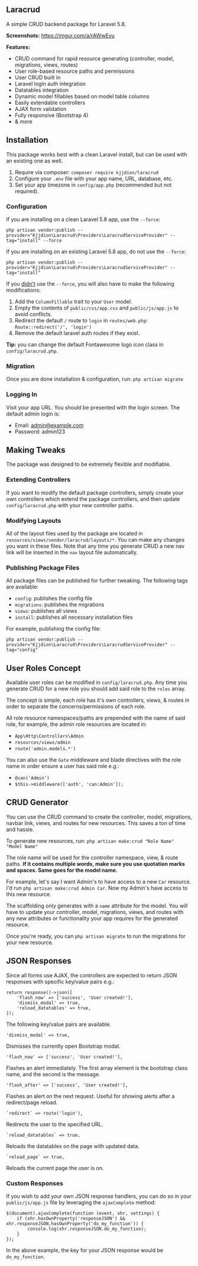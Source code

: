 ## Laracrud

A simple CRUD backend package for Laravel 5.8.

**Screenshots:** https://imgur.com/a/rAWwEvu

**Features:**

- CRUD command for rapid resource generating (controller, model, migrations, views, routes)
- User role-based resource paths and permissions
- User CRUD built in
- Laravel login auth integration
- Datatables integration
- Dynamic model fillables based on model table columns
- Easily extendable controllers
- AJAX form validation
- Fully responsive (Bootstrap 4)
- & more

## Installation

This package works best with a clean Laravel install, but can be used with an existing one as well.

1. Require via composer: `composer require kjjdion/laracrud`
2. Configure your `.env` file with your app name, URL, database, etc.
3. Set your app timezone in `config/app.php` (recommended but not required).

### Configuration

If you are installing on a clean Laravel 5.8 app, use the `--force`:

    php artisan vendor:publish --provider="Kjjdion\Laracrud\Providers\LaracrudServiceProvider" --tag="install" --force

If you are installing on an existing Laravel 5.8 app, do not use the `--force`:

    php artisan vendor:publish --provider="Kjjdion\Laracrud\Providers\LaracrudServiceProvider" --tag="install"
    
If you [didn't](https://www.youtube.com/watch?v=WWaLxFIVX1s) use the `--force`, you will also have to make the following modifications:

1. Add the `ColumnFillable` trait to your `User` model.
2. Empty the contents of `public/css/app.css` and `public/js/app.js` to avoid conflicts.
2. Redirect the default `/` route to `login` in `routes/web.php`: `Route::redirect('/', 'login')`
3. Remove the default laravel auth routes if they exist.

**Tip:** you can change the default Fontawesome logo icon class in `config/laracrud.php`.

### Migration

Once you are done installation & configuration, run: `php artisan migrate`

### Logging In

Visit your app URL. You should be presented with the login screen. The default admin login is:

- Email: admin@example.com
- Password: admin123

## Making Tweaks

The package was designed to be extremely flexible and modifiable.

### Extending Controllers

If you want to modify the default package controllers, simply create your own controllers which extend the package controllers, and then update `config/laracrud.php` with your new controller paths.

### Modifying Layouts

All of the layout files used by the package are located in `resources/views/vendor/laracrud/layouts/*`. You can make any changes you want in these files. Note that any time you generate CRUD a new nav link will be inserted in the `nav` layout file automatically.

### Publishing Package Files

All package files can be published for further tweaking. The following tags are available: 

- `config`: publishes the config file
- `migrations`: publishes the migrations
- `views`: publishes all views
- `install`: publishes all necessary installation files

For example, publishing the config file:

    php artisan vendor:publish --provider="Kjjdion\Laracrud\Providers\LaracrudServiceProvider" --tag="config"

## User Roles Concept

Available user roles can be modified in `config/laracrud.php`. Any time you generate CRUD for a new role you should add said role to the `roles` array.

The concept is simple, each role has it's own controllers, views, & routes in order to separate the concerns/permissions of each role.

All role resource namespaces/paths are prepended with the name of said role, for example, the admin role resources are located in:

- `App\Http\Controllers\Admin`
- `resources/views/admin`
- `route('admin.models.*')`

You can also use the `Gate` middleware and blade directives with the role name in order ensure a user has said role e.g.:

- `@can('Admin')`
- `$this->middleware(['auth', 'can:Admin']);`

## CRUD Generator

You can use the CRUD command to create the controller, model, migrations, navbar link, views, and routes for new resources. This saves a ton of time and hassle.

To generate new resources, run: `php artisan make:crud "Role Name" "Model Name"`

The role name will be used for the controller namespace, view, & route paths. **If it contains multiple words, make sure you use quotation marks and spaces. Same goes for the model name.**

For example, let's say I want Admin's to have access to a new `Car` resource. I'd run `php artisan make:crud Admin Car`. Now my Admin's have access to this new resource.

The scaffolding only generates with a `name` attribute for the model. You will have to update your controller, model, migrations, views, and routes with any new attributes or functionality your app requires for the generated resource.

Once you're ready, you can `php artisan migrate` to run the migrations for your new resource.

## JSON Responses

Since all forms use AJAX, the controllers are expected to return JSON responses with specific key/value pairs e.g.:

    return response()->json([
        'flash_now' => ['success', 'User created!'],
        'dismiss_modal' => true,
        'reload_datatables' => true,
    ]);

The following key/value pairs are available.

    'dismiss_modal' => true,

Dismisses the currently open Bootstrap modal.

    'flash_now' => ['success', 'User created!'],
    
Flashes an alert immediately. The first array element is the bootstrap class name, and the second is the message.

    'flash_after' => ['success', 'User created!'],
    
Flashes an alert on the next request. Useful for showing alerts after a redirect/page reload.

    `redirect` => route('login'),
    
Redirects the user to the specified URL.

    `reload_datatables` => true,
    
Reloads the datatables on the page with updated data.

    `reload_page` => true,
    
Reloads the current page the user is on.

### Custom Responses

If you wish to add your own JSON response handlers, you can do so in your `public/js/app.js` file by leveraging the `ajaxComplete` method:

    $(document).ajaxComplete(function (event, xhr, settings) {
        if (xhr.hasOwnProperty('responseJSON') && xhr.responseJSON.hasOwnProperty('do_my_function')) {
            console.log(xhr.responseJSON.do_my_function);
        }
    });
    
In the above example, the key for your JSON response would be `do_my_function`.